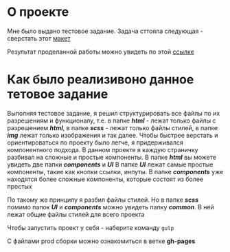 # О проекте
Мне было выдано тестовое задание. Задача сттояла следующая - сверстать этот [макет](https://www.figma.com/file/FCJBk6UewVtsUTzHbB1Nk8/RS-Credit_DESIGN-586-(Copy)-(10)?type=design&node-id=1-16&t=wZ5elVZcUnXQRpUX-0)

Результат проделанной работы можно увидеть по этой [ссылке](https://rs-app-test-task.web.app/)

# Как было реализивоно данное тетовое задание
Выполняя тестовое задание, я решил структурировать все файлы по их разрешениям и функционалу, т.е. в папке ***html*** - лежат только файлы с разрешением ***html***, в папке ***scss*** - лежат только файлы стилей, в папке ***img*** лежат только изображения и так далее.
Чтобы быстрее верстать и ориентироваться по проекту было легче, я придерживался компонентного подхода. В данном проекте я каждую страничку разбивал на сложные и простые компоненты. В папке ***html*** вы можете увидеть две папки ***components*** и ***UI*** В папке ***UI*** лежат самые простые компоненты, такие как кнопки ссылки, инпуты. В папке ***components*** уже находятся более сложные компоненты, которые состоят из более простых

По такому же принципу я разбил файлы стилей. Но в папке ***scss*** помимо папок ***UI*** и ***components*** можно увидеть папку ***common***. В ней лежат общие файлы стилей для всего проекта

Чтобы запустить проект у себя - наберите команду `gulp`

С файлами prod сборки можно ознакомиться в ветке **gh-pages** 